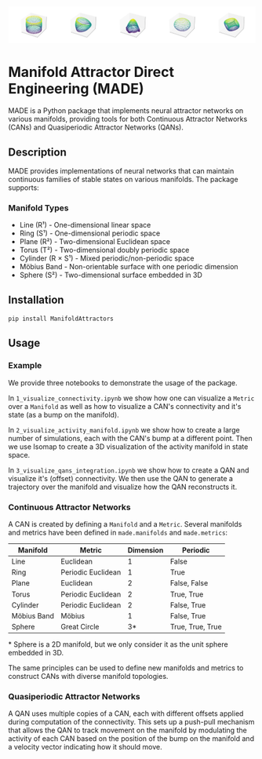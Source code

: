 ![MADE Examples](imgs/stitched_output.png)

# Manifold Attractor Direct Engineering (MADE)

MADE is a Python package that implements neural attractor networks on various manifolds, providing tools for both Continuous Attractor Networks (CANs) and Quasiperiodic Attractor Networks (QANs).

## Description

MADE provides implementations of neural networks that can maintain continuous families of stable states on various manifolds. The package supports:

### Manifold Types
- Line (R¹) - One-dimensional linear space
- Ring (S¹) - One-dimensional periodic space
- Plane (R²) - Two-dimensional Euclidean space
- Torus (T²) - Two-dimensional doubly periodic space
- Cylinder (R × S¹) - Mixed periodic/non-periodic space
- Möbius Band - Non-orientable surface with one periodic dimension
- Sphere (S²) - Two-dimensional surface embedded in 3D


## Installation

```bash
pip install ManifoldAttractors
```

## Usage


### Example
We provide three notebooks to demonstrate the usage of the package.

In `1_visualize_connectivity.ipynb` we show how one can visualize a `Metric` over a `Manifold` as well as
how to visualize a CAN's connectivity and it's state (as a bump on the manifold).

In `2_visualize_activity_manifold.ipynb` we show how to create a large number of simulations, each with
the CAN's bump at a different point. Then we use Isomap to create a 3D visualization of the activity manifold
in state space.

In `3_visualize_qans_integration.ipynb` we show how to create a QAN and visualize it's (offset) connectivity.
We then use the QAN to generate a trajectory over the manifold and visualize how the QAN reconstructs it.

### Continuous Attractor Networks

A CAN is created by defining a `Manifold` and a `Metric`. Several manifolds and metrics have been defined in
`made.manifolds` and `made.metrics`:

| Manifold | Metric | Dimension | Periodic |
| -------- | -------- | -------- | -------- |
| Line | Euclidean | 1 | False |
| Ring | Periodic Euclidean | 1 | True |
| Plane | Euclidean | 2 | False, False |
| Torus | Periodic Euclidean | 2 | True, True |
| Cylinder | Periodic Euclidean | 2 | False, True |
| Möbius Band | Möbius | 1 | False, True |
| Sphere | Great Circle | 3* | True, True, True |

\* Sphere is a 2D manifold, but we only consider it as the unit sphere embedded in 3D.

The same principles can be used to define new manifolds and metrics to construct CANs with diverse manifold topologies.

### Quasiperiodic Attractor Networks

A QAN uses multiple copies of a CAN, each with different offsets applied during computation of the connectivity.
This sets up a push-pull mechanism that allows the QAN to track movement on the manifold by modulating the activity of each CAN based on the position of the bump on the manifold and a velocity vector indicating how it should move.

